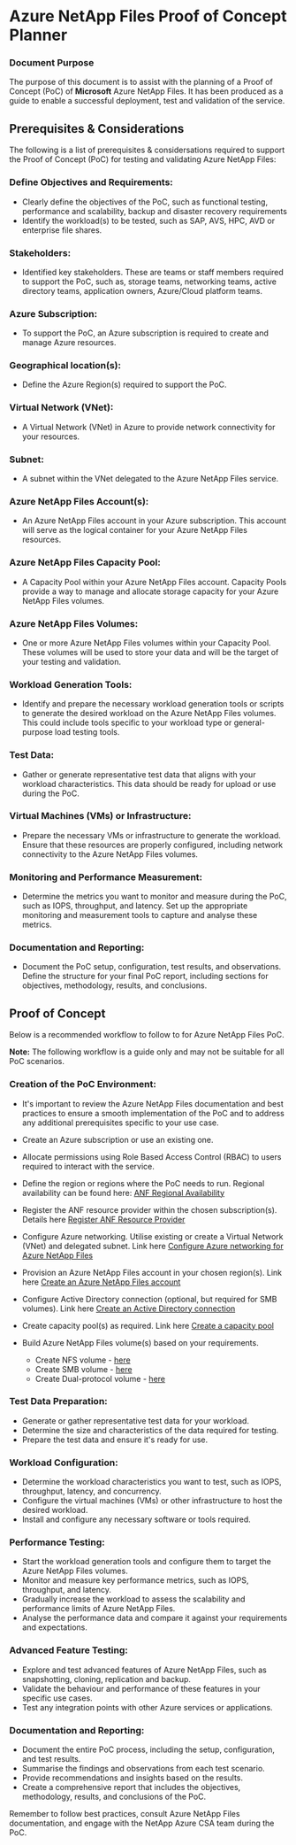 # Azure NetApp Files Proof of Concept Planner

### Document Purpose

The purpose of this document is to assist with the planning of a Proof of Concept (PoC) of **Microsoft** Azure NetApp Files. It has been produced as a guide to enable a successful deployment, test and validation of the service.

## Prerequisites & Considerations

The following is a list of prerequisites & considersations required to support the Proof of Concept (PoC) for testing and validating Azure NetApp Files:

### Define Objectives and Requirements:
- Clearly define the objectives of the PoC, such as functional testing, performance and scalability, backup and disaster recovery requirements
- Identify the workload(s) to be tested, such as SAP, AVS, HPC, AVD or enterprise file shares.

### Stakeholders:
- Identified key stakeholders. These are teams or staff members required to support the PoC, such as, storage teams, networking teams, active directory teams, application owners, Azure/Cloud platform teams.

### Azure Subscription:
- To support the PoC, an Azure subscription is required to create and manage Azure resources.

### Geographical location(s):
- Define the Azure Region(s) required to support the PoC.

### Virtual Network (VNet):
- A Virtual Network (VNet) in Azure to provide network connectivity for your resources.

### Subnet:
- A subnet within the VNet delegated to the Azure NetApp Files service.

### Azure NetApp Files Account(s):
- An Azure NetApp Files account in your Azure subscription. This account will serve as the logical container for your Azure NetApp Files resources.

### Azure NetApp Files Capacity Pool:
- A Capacity Pool within your Azure NetApp Files account. Capacity Pools provide a way to manage and allocate storage capacity for your Azure NetApp Files volumes.

### Azure NetApp Files Volumes: 
- One or more Azure NetApp Files volumes within your Capacity Pool. These volumes will be used to store your data and will be the target of your testing and validation.

### Workload Generation Tools:
- Identify and prepare the necessary workload generation tools or scripts to generate the desired workload on the Azure NetApp Files volumes. This could include tools specific to your workload type or general-purpose load testing tools.

### Test Data: 
- Gather or generate representative test data that aligns with your workload characteristics. This data should be ready for upload or use during the PoC.

### Virtual Machines (VMs) or Infrastructure: 
- Prepare the necessary VMs or infrastructure to generate the workload. Ensure that these resources are properly configured, including network connectivity to the Azure NetApp Files volumes.

### Monitoring and Performance Measurement:
- Determine the metrics you want to monitor and measure during the PoC, such as IOPS, throughput, and latency. Set up the appropriate monitoring and measurement tools to capture and analyse these metrics.

### Documentation and Reporting:
- Document the PoC setup, configuration, test results, and observations. Define the structure for your final PoC report, including sections for objectives, methodology, results, and conclusions.

## Proof of Concept
Below is a recommended workflow to follow to for Azure NetApp Files PoC.

**Note:** The following workflow is a guide only and may not be suitable for all PoC scenarios.

### Creation of the PoC Environment:
- It's important to review the Azure NetApp Files documentation and best practices to ensure a smooth implementation of the PoC and to address any additional prerequisites specific to your use case.

- Create an Azure subscription or use an existing one.

- Allocate permissions using Role Based Access Control (RBAC) to users required to interact with the service.

- Define the region or regions where the PoC needs to run. Regional availability can be found here: [ANF Regional Availability](
https://azure.microsoft.com/en-gb/explore/global-infrastructure/products-by-region/?products=netapp&rar=true&regions=all)
- Register the ANF resource provider within the chosen subscription(s). Details here [Register ANF Resource Provider](
https://learn.microsoft.com/en-us/azure/azure-netapp-files/azure-netapp-files-register)
- Configure Azure networking. Utilise existing or create a Virtual Network (VNet) and delegated subnet. Link here [Configure Azure networking for Azure NetApp Files](
https://learn.microsoft.com/en-us/azure/azure-netapp-files/azure-netapp-files-delegate-subnet)
- Provision an Azure NetApp Files account in your chosen region(s). Link here [Create an Azure NetApp Files account](
https://learn.microsoft.com/en-us/azure/azure-netapp-files/azure-netapp-files-create-netapp-account)
- Configure Active Directory connection (optional, but required for SMB volumes). Link here [Create an Active Directory connection](
https://learn.microsoft.com/en-us/azure/azure-netapp-files/create-active-directory-connection)
- Create capacity pool(s) as required. Link here [Create a capacity pool](
https://learn.microsoft.com/en-us/azure/azure-netapp-files/azure-netapp-files-set-up-capacity-pool)
- Build Azure NetApp Files volume(s) based on your requirements.
    - Create NFS volume - [here](https://learn.microsoft.com/en-us/azure/azure-netapp-files/azure-netapp-files-create-volumes)
    - Create SMB volume - [here](https://learn.microsoft.com/en-us/azure/azure-netapp-files/azure-netapp-files-create-volumes-smb)
    - Create Dual-protocol volume - [here](https://learn.microsoft.com/en-us/azure/azure-netapp-files/create-volumes-dual-protocol)

### Test Data Preparation:
- Generate or gather representative test data for your workload.
- Determine the size and characteristics of the data required for testing.
- Prepare the test data and ensure it's ready for use.

### Workload Configuration:
- Determine the workload characteristics you want to test, such as IOPS, throughput, latency, and concurrency.
- Configure the virtual machines (VMs) or other infrastructure to host the desired workload.
- Install and configure any necessary software or tools required.

### Performance Testing:
- Start the workload generation tools and configure them to target the Azure NetApp Files volumes.
- Monitor and measure key performance metrics, such as IOPS, throughput, and latency.
- Gradually increase the workload to assess the scalability and performance limits of Azure NetApp Files.
- Analyse the performance data and compare it against your requirements and expectations.

### Advanced Feature Testing:
- Explore and test advanced features of Azure NetApp Files, such as snapshotting, cloning, replication and backup.
- Validate the behaviour and performance of these features in your specific use cases.
- Test any integration points with other Azure services or applications.

### Documentation and Reporting:
- Document the entire PoC process, including the setup, configuration, and test results.
- Summarise the findings and observations from each test scenario.
- Provide recommendations and insights based on the results.
- Create a comprehensive report that includes the objectives, methodology, results, and conclusions of the PoC.

Remember to follow best practices, consult Azure NetApp Files documentation, and engage with the NetApp Azure CSA team during the PoC.


